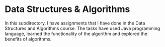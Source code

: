  # Data Structures & Algorithms
 
In this subdirectory, I have assignments that I have done in the Data Structures and Algorithms course. The tasks have used Java programming language, learned the functionality of the algorithm and explored the benefits of algorithms.

